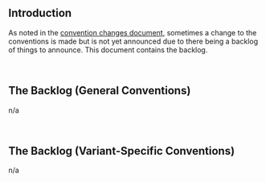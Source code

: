 ## Introduction

As noted in the [convention changes document](convention-changes.md), sometimes a change to the conventions is made but is not yet announced due to there being a backlog of things to announce. This document contains the backlog.

<br />

## The Backlog (General Conventions)

n/a

<br />

## The Backlog (Variant-Specific Conventions)

n/a
